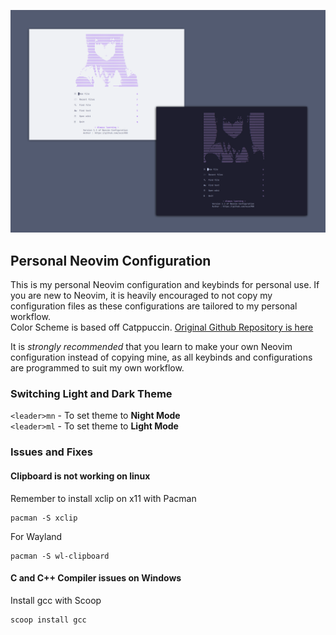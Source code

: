 ![Preview Image 1](images/nvim-banner.webp)
## Personal Neovim Configuration
This is my personal Neovim configuration and keybinds for personal use.
If you are new to Neovim, it is heavily encouraged to not copy my configuration files as these configurations are tailored to my personal workflow.  
Color Scheme is based off Catppuccin. [Original Github Repository is here](https://github.com/catppuccin/nvim)  

It is *strongly recommended* that you learn to make your own Neovim configuration instead of copying mine, as all keybinds and configurations are programmed to suit my own workflow.  

### Switching Light and Dark Theme
`<leader>mn` - To set theme to **Night Mode**  
`<leader>ml` - To set theme to **Light Mode**  

### Issues and Fixes
#### Clipboard is not working on linux
Remember to install xclip on x11 with Pacman  
```shell
pacman -S xclip
```
For Wayland
```shell
pacman -S wl-clipboard 
```

#### C and C++ Compiler issues on Windows
Install gcc with Scoop  
```shell
scoop install gcc
```
